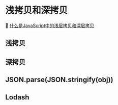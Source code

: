 # 浅拷贝和深拷贝

:book: [什么是JavaScript中的浅层拷贝和深层拷贝](https://mp.weixin.qq.com/s/PU75P3l6zVn0JzLcR7919w)

## 浅拷贝

## 深拷贝

## JSON.parse(JSON.stringify(obj))

## Lodash
